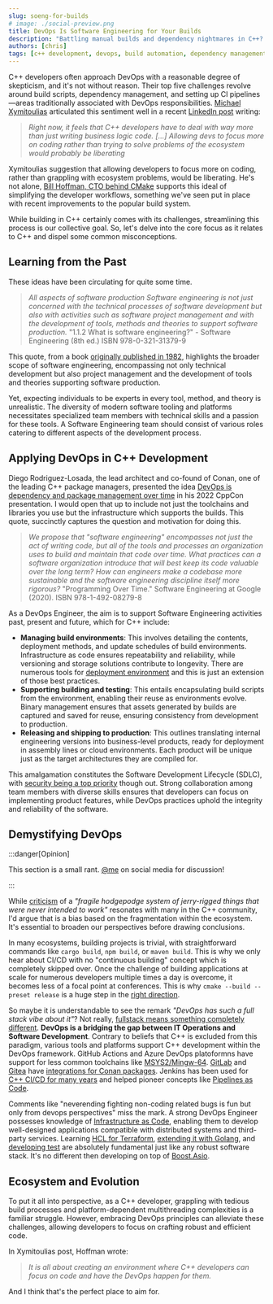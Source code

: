 ```yaml
---
slug: soeng-for-builds
# image: ./social-preview.png
title: DevOps Is Software Engineering for Your Builds
description: "Battling manual builds and dependency nightmares in C++? Consider a dedicated DevOps role on your team! This post explores how a skilled DevOps engineer, often misunderstood in the C++ community, can revolutionize your workflow. Imagine your developers focused on crafting robust code while a dedicated pro automates builds, manages dependencies, and implements CI/CD for faster releases. But it's not just tools – a DevOps expert bridges the dev-ops gap, navigates the C++ ecosystem like a pro, and automates repetitive tasks with mastery. This translates to efficiency, reliability, and happier developers. Ready to unlock your C++ team's potential? Dive in, explore the possibilities, and join the discussion on shaping the future of C++ development together!"
authors: [chris]
tags: [c++ development, devops, build automation, dependency management, ci/cd, software engineering, best practices, tools, platforms, collaboration, efficiency, reliability]
---
```


C++ developers often approach DevOps with a reasonable degree of skepticism, and it's not without reason. Their top five challenges revolve around build scripts, dependency management, and setting up CI pipelines—areas traditionally associated with DevOps responsibilities. [Michael Xymitoulias](https://www.linkedin.com/in/mxymitoulias/) articulated this sentiment well in a recent [LinkedIn post](https://www.linkedin.com/posts/mxymitoulias_cpp-cppprogramming-devops-activity-7159324126099193856-oUP3) writing:

> _Right now, it feels that C++ developers have to deal with way more than just writing business logic code. [...] Allowing devs to focus more on coding rather than trying to solve problems of the ecosystem would probably be liberating_

Xymitoulias suggestion that allowing developers to focus more on coding, rather than grappling with ecosystem problems, would be liberating. He's not alone, [Bill Hoffman, CTO behind CMake](https://www.linkedin.com/feed/update/urn:li:activity:7159324126099193856?commentUrn=urn%3Ali%3Acomment%3A%28activity%3A7159324126099193856%2C7159438503947161600%29&replyUrn=urn%3Ali%3Acomment%3A%28activity%3A7159324126099193856%2C7160306517584359426%29&dashCommentUrn=urn%3Ali%3Afsd_comment%3A%287159438503947161600%2Curn%3Ali%3Aactivity%3A7159324126099193856%29&dashReplyUrn=urn%3Ali%3Afsd_comment%3A%287160306517584359426%2Curn%3Ali%3Aactivity%3A7159324126099193856%29) supports this ideal of simplifying the developer workflows, something we've seen put in place with recent improvements to the popular build system.

While building in C++ certainly comes with its challenges, streamlining this process is our collective goal. So, let's delve into the core focus as it relates to C++ and dispel some common misconceptions.

<!--truncate-->

## Learning from the Past

These ideas have been circulating for quite some time.

> _All aspects of software production Software engineering is not just concerned with the technical processes of software development but also with activities such as software project management and with the development of tools, methods and theories to support software production._
> "1.1.2 What is software engineering?" - Software Engineering (8th ed.) ISBN 978-0-321-31379-9

This quote, from a book [originally published in 1982](https://www.abebooks.com/9780201137958/Software-engineering-International-computer-science-020113795X/plp), highlights the broader scope of software engineering, encompassing not only technical development but also project management and the development of tools and theories supporting software production.

Yet, expecting individuals to be experts in every tool, method, and theory is unrealistic. The diversity of modern software tooling and platforms necessitates specialized team members with technical skills and a passion for these tools. A Software Engineering team should consist of various roles catering to different aspects of the development process.

## Applying DevOps in C++ Development

Diego Rodriguez-Losada, the lead architect and co-found of Conan, one of the leading C++ package managers, presented the idea [DevOps is dependency and package management over time](https://youtu.be/NM-xp3tob2Q?t=2367) in his 2022 CppCon presentation. I would open that up to include not just the toolchains and libraries you use but the infrastructure which supports the builds. This quote, succinctly captures the question and motivation for doing this.

> _We propose that "software engineering" encompasses not just the act of writing code, but all of the tools and processes an organization uses to build and maintain that code over time. What practices can a software organization introduce that will best keep its code valuable over the long term? How can engineers make a codebase more sustainable and the software engineering discipline itself more rigorous?_
> "Programming Over Time." Software Engineering at Google (2020). ISBN 978-1-492-08279-8

As a DevOps Engineer, the aim is to support Software Engineering activities past, present and future, which for C++ include:

- **Managing build environments**: This involves detailing the contents, deployment methods, and update schedules of build environments. Infrastructure as code ensures repeatability and reliability, while versioning and storage solutions contribute to longevity. There are numerous tools for [deployment environment](https://en.wikipedia.org/wiki/Deployment_environment) and this is just an extension of those best practices.
- **Supporting building and testing**: This entails encapsulating build scripts from the environment, enabling their reuse as environments evolve. Binary management ensures that assets generated by builds are captured and saved for reuse, ensuring consistency from development to production.
- **Releasing and shipping to production**: This outlines translating internal engineering versions into business-level products, ready for deployment in assembly lines or cloud environments. Each product will be unique just as the target architectures they are compiled for.

This amalgamation constitutes the Software Development Lifecycle (SDLC), with [security being a top priority](https://slsa.dev/) though out. Strong collaboration among team members with diverse skills ensures that developers can focus on implementing product features, while DevOps practices uphold the integrity and reliability of the software.

## Demystifying DevOps

:::danger[Opinion]

This section is a small rant. [@me](https://twitter.com/intent/tweet?text=%F0%9F%8C%B6%EF%B8%8F%20%40prince_chrismc%20here%20is%20my%20take) on social media for discussion!

:::

While [criticism](https://www.linkedin.com/feed/update/urn:li:activity:7159324126099193856?commentUrn=urn%3Ali%3Acomment%3A%28activity%3A7159324126099193856%2C7159438503947161600%29&dashCommentUrn=urn%3Ali%3Afsd_comment%3A%287159438503947161600%2Curn%3Ali%3Aactivity%3A7159324126099193856%29) of a _"fragile hodgepodge system of jerry-rigged things that were never intended to work"_ resonates with many in the C++ community, I'd argue that is a bias based on the fragmentation within the ecosystem. It's essential to broaden our perspectives before drawing conclusions.

In many ecosystems, building projects is trivial, with straightforward commands like `cargo build`, `npm build`, or `maven build`. This is why we only hear about CI/CD with no "continuous building" concept which is completely skipped over. Once the challenge of building applications at scale for numerous developers multiple times a day is overcome, it becomes less of a focal point at conferences. This is why `cmake --build --preset release` is a huge step in the [right direction](/simple-ci-with-presets).

So maybe it is understandable to see the remark _"DevOps has such a full stack vibe about it"_? Not really, [fullstack means something completely different](https://www.mongodb.com/languages/full-stack-development). **DevOps is a bridging the gap between IT Operations and Software Development**. Contrary to beliefs that C++ is excluded from this paradigm, various tools and platforms support C++ development within the DevOps framework. GitHub Actions and Azure DevOps platoformns have support for less common toolchains like [MSYS2/Mingw-64](https://www.msys2.org/docs/ci/). [GitLab](https://about.gitlab.com/blog/2020/03/31/conan-c-cpp-package-management-integration/) and [Gitea](https://docs.gitea.com/usage/packages/conan) have [integrations for Conan packages](https://about.gitlab.com/blog/2020/03/31/conan-c-cpp-package-management-integration/). Jenkins has been used for [C++ CI/CD for many years](https://www.jenkins.io/blog/2017/07/07/jenkins-conan/) and helped pioneer concepts like [Pipelines as Code](https://www.techtarget.com/searchsoftwarequality/definition/pipeline-as-code).

Comments like "neverending fighting non-coding related bugs is fun but only from devops perspectives" miss the mark. A strong DevOps Engineer possesses knowledge of [Infrastructure as Code](https://www.redhat.com/en/topics/automation/what-is-infrastructure-as-code-iac), enabling them to develop well-designed applications compatible with distributed systems and third-party services. Learning [HCL for Terraform](https://developer.hashicorp.com/terraform/language/syntax/configuration), [extending it with Golang](https://www.hashicorp.com/blog/writing-custom-terraform-providers), and [developing test](https://developer.hashicorp.com/terraform/language/tests) are absolutely fundamental just like any robust software stack. It's no different then developing on top of [Boost.Asio](https://stackoverflow.com/a/55652158).

## Ecosystem and Evolution

To put it all into perspective, as a C++ developer, grappling with tedious build processes and platform-dependent multithreading complexities is a familiar struggle. However, embracing DevOps principles can alleviate these challenges, allowing developers to focus on crafting robust and efficient code.

In Xymitoulias post, Hoffman wrote:

> _It is all about creating an environment where C++ developers can focus on code and have the DevOps happen for them._

And I think that's the perfect place to aim for.

